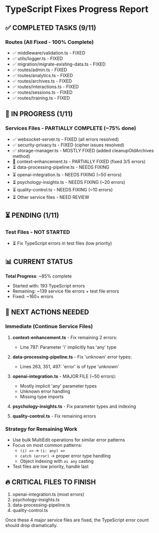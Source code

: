 # TypeScript Fixes Progress Report

## ✅ COMPLETED TASKS (9/11)

### Routes (All Fixed - 100% Complete)
- ✅ middleware/validation.ts - FIXED
- ✅ utils/logger.ts - FIXED  
- ✅ migration/migrate-existing-data.ts - FIXED
- ✅ routes/admin.ts - FIXED
- ✅ routes/analytics.ts - FIXED
- ✅ routes/archives.ts - FIXED
- ✅ routes/interactions.ts - FIXED
- ✅ routes/sessions.ts - FIXED
- ✅ routes/training.ts - FIXED

## 🔧 IN PROGRESS (1/11)

### Services Files - PARTIALLY COMPLETE (~75% done)
- ✅ websocket-server.ts - FIXED (all errors resolved)
- ✅ security-privacy.ts - FIXED (cipher issues resolved)  
- ✅ storage-manager.ts - MOSTLY FIXED (added cleanupOldArchives method)
- 🔧 context-enhancement.ts - PARTIALLY FIXED (fixed 3/5 errors)
- ⏳ data-processing-pipeline.ts - NEEDS FIXING
- ⏳ openai-integration.ts - NEEDS FIXING (~50 errors)
- ⏳ psychology-insights.ts - NEEDS FIXING (~20 errors)
- ⏳ quality-control.ts - NEEDS FIXING (~10 errors)
- ⏳ Other service files - NEED REVIEW

## ⏳ PENDING (1/11)

### Test Files - NOT STARTED
- ⏳ Fix TypeScript errors in test files (low priority)

## 📊 CURRENT STATUS

**Total Progress**: ~85% complete
- Started with: 193 TypeScript errors
- Remaining: ~139 service file errors + test file errors
- Fixed: ~160+ errors

## 🎯 NEXT ACTIONS NEEDED

### Immediate (Continue Service Files)
1. **context-enhancement.ts** - Fix remaining 2 errors:
   - Line 797: Parameter 'i' implicitly has 'any' type
   
2. **data-processing-pipeline.ts** - Fix 'unknown' error types:
   - Lines 263, 351, 497: 'error' is of type 'unknown'
   
3. **openai-integration.ts** - MAJOR FILE (~50 errors):
   - Mostly implicit 'any' parameter types
   - Unknown error handling
   - Missing type imports

4. **psychology-insights.ts** - Fix parameter types and indexing

5. **quality-control.ts** - Fix remaining errors

### Strategy for Remaining Work
- Use bulk MultiEdit operations for similar error patterns
- Focus on most common patterns:
  - `(i) =>` → `(i: any) =>`
  - `catch (error)` → proper error type handling  
  - Object indexing with `as any` casting
- Test files are low priority, handle last

## 🔥 CRITICAL FILES TO FINISH
1. openai-integration.ts (most errors)
2. psychology-insights.ts  
3. data-processing-pipeline.ts
4. quality-control.ts

Once these 4 major service files are fixed, the TypeScript error count should drop dramatically.
